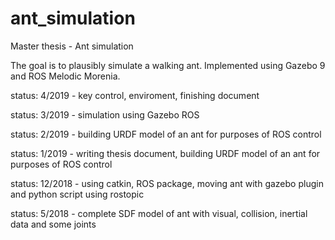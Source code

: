 # ant_simulation
Master thesis - Ant simulation

The goal is to plausibly simulate a walking ant.
Implemented using Gazebo 9 and ROS Melodic Morenia.

status: 4/2019 - key control, enviroment, finishing document

status: 3/2019 - simulation using Gazebo ROS

status: 2/2019 - building URDF model of an ant for purposes of ROS control

status: 1/2019 - writing thesis document, building URDF model of an ant for purposes of ROS control

status: 12/2018 - using catkin, ROS package, moving ant with gazebo plugin and python script using rostopic

status: 5/2018 - complete SDF model of ant with visual, collision, 
                 inertial data and some joints 
